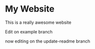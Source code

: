 # My Website

This is a really awesome website

Edit on example branch

now editing on the update-readme branch

